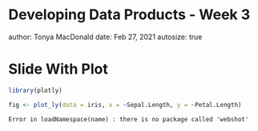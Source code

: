 Developing Data Products - Week 3
========================================================
author: Tonya MacDonald
date: Feb 27, 2021
autosize: true

Slide With Plot
========================================================


```r
library(plotly)
```


```r
fig <- plot_ly(data = iris, x = ~Sepal.Length, y = ~Petal.Length)
```




```
Error in loadNamespace(name) : there is no package called 'webshot'
```
